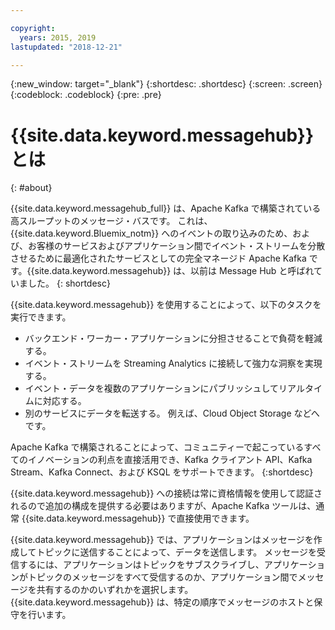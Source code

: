 ```yaml
---

copyright:
  years: 2015, 2019
lastupdated: "2018-12-21"

---
```


{:new_window: target="_blank"}
{:shortdesc: .shortdesc}
{:screen: .screen}
{:codeblock: .codeblock}
{:pre: .pre}

# {{site.data.keyword.messagehub}} とは
{: #about}

{{site.data.keyword.messagehub_full}} は、Apache Kafka で構築されている高スループットのメッセージ・バスです。 これは、{{site.data.keyword.Bluemix_notm}} へのイベントの取り込みのため、および、お客様のサービスおよびアプリケーション間でイベント・ストリームを分散させるために最適化されたサービスとしての完全マネージド Apache Kafka です。{{site.data.keyword.messagehub}} は、以前は Message Hub と呼ばれていました。
{: shortdesc}

{{site.data.keyword.messagehub}} を使用することによって、以下のタスクを実行できます。

* バックエンド・ワーカー・アプリケーションに分担させることで負荷を軽減する。
* イベント・ストリームを Streaming Analytics に接続して強力な洞察を実現する。
* イベント・データを複数のアプリケーションにパブリッシュしてリアルタイムに対応する。
* 別のサービスにデータを転送する。 例えば、Cloud Object Storage などへです。

Apache Kafka で構築されることによって、コミュニティーで起こっているすべてのイノベーションの利点を直接活用でき、Kafka クライアント API、Kafka Stream、Kafka Connect、および KSQL をサポートできます。
{:shortdesc}

{{site.data.keyword.messagehub}} への接続は常に資格情報を使用して認証されるので追加の構成を提供する必要はありますが、Apache Kafka ツールは、通常 {{site.data.keyword.messagehub}} で直接使用できます。

{{site.data.keyword.messagehub}} では、アプリケーションはメッセージを作成してトピックに送信することによって、データを送信します。 メッセージを受信するには、アプリケーションはトピックをサブスクライブし、アプリケーションがトピックのメッセージをすべて受信するのか、アプリケーション間でメッセージを共有するのかのいずれかを選択します。
{{site.data.keyword.messagehub}} は、特定の順序でメッセージのホストと保守を行います。 




